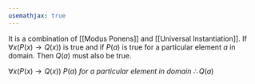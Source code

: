 ```yaml
---
usemathjax: true
---
```


It is a combination of [[Modus Ponens]] and [[Universal Instantiation]].
If $\forall x(P(x) \to Q(x))$ is true
and if $P(a)$ is true for a particular element $a$ in domain.
Then $Q(a)$ must also be true.

$\forall x(P(x) \to Q(x))$
$P(a)\ for\ a\ particular\ element\ in\ domain$
$\therefore Q(a)$